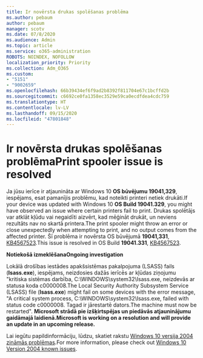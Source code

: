 ```yaml
---
title: Ir novērsta drukas spolēšanas problēma
ms.author: pebaum
author: pebaum
manager: scotv
ms.date: 07/8/2020
ms.audience: Admin
ms.topic: article
ms.service: o365-administration
ROBOTS: NOINDEX, NOFOLLOW
localization_priority: Priority
ms.collection: Adm_O365
ms.custom:
- "5151"
- "9002659"
ms.openlocfilehash: 66b39434ef6f9ad2b8392f811704e67c1bcffd2b
ms.sourcegitcommit: c6692ce0fa1358ec3529e59ca0ecdfdea4cdc759
ms.translationtype: HT
ms.contentlocale: lv-LV
ms.lasthandoff: 09/15/2020
ms.locfileid: "47801848"
---
```

# <a name="print-spooler-issue-is-resolved"></a><span data-ttu-id="ee15a-102">Ir novērsta drukas spolēšanas problēma</span><span class="sxs-lookup"><span data-stu-id="ee15a-102">Print spooler issue is resolved</span></span>

<span data-ttu-id="ee15a-103">Ja jūsu ierīce ir atjaunināta ar Windows 10  **OS būvējumu 19041,329**, iespējams, esat pamanījis problēmu, kad noteikti printeri netiek drukāti.</span><span class="sxs-lookup"><span data-stu-id="ee15a-103">If your device was updated with Windows 10  **OS Build 19041.329**, you might have observed an issue where certain printers fail to print.</span></span> <span data-ttu-id="ee15a-104">Drukas spolētājs var atklāt kļūdu vai negaidīti aizvērt, kad mēģināt drukāt, un neviens rezultāts nav no skartā printera.</span><span class="sxs-lookup"><span data-stu-id="ee15a-104">The print spooler might throw an error or close unexpectedly when attempting to print, and no output comes from the affected printer.</span></span> <span data-ttu-id="ee15a-105">Šī problēma ir novērsta OS būvējumā  **19041,331**, [KB4567523](https://support.microsoft.com/help/4567523/windows-10-update-kb4567523).</span><span class="sxs-lookup"><span data-stu-id="ee15a-105">This issue is resolved in OS Build  **19041.331**, [KB4567523](https://support.microsoft.com/help/4567523/windows-10-update-kb4567523).</span></span>  

<span data-ttu-id="ee15a-106">**Notiekošā izmeklēšana**</span><span class="sxs-lookup"><span data-stu-id="ee15a-106">**Ongoing investigation**</span></span>

<span data-ttu-id="ee15a-107">Lokālā drošības iestādes apakšsistēmas pakalpojuma (LSASS) fails (**Isass.exe**), iespējams, neizdosies dažās ierīcēs ar kļūdas ziņojumu "kritiska sistēmas darbība, C:\WINDOWS\system32\Isass.exe, neizdevās ar statusa koda c0000008.</span><span class="sxs-lookup"><span data-stu-id="ee15a-107">The Local Security Authority Subsystem Service (LSASS) file (**Isass.exe**) might fail on some devices with the error message, "A critical system process, C:\WINDOWS\system32\Isass.exe, failed with status code c0000008.</span></span> <span data-ttu-id="ee15a-108">Tagad ir jārestartē dators.</span><span class="sxs-lookup"><span data-stu-id="ee15a-108">The machine must now be restarted".</span></span>  <span data-ttu-id="ee15a-109">**Microsoft strādā pie izšķirtspējas un piedāvās atjauninājumu gaidāmajā laidienā.**</span><span class="sxs-lookup"><span data-stu-id="ee15a-109">**Microsoft is working on a resolution and will provide an update in an upcoming release.**</span></span>

<span data-ttu-id="ee15a-110">Lai iegūtu papildinformāciju, lūdzu, skatiet rakstu  [Windows 10 versija 2004 zināmās problēmas](https://docs.microsoft.com/windows/release-information/status-windows-10-2004#442msgdesc).</span><span class="sxs-lookup"><span data-stu-id="ee15a-110">For more information, please check out  [Windows 10 Version 2004 known issues](https://docs.microsoft.com/windows/release-information/status-windows-10-2004#442msgdesc).</span></span>